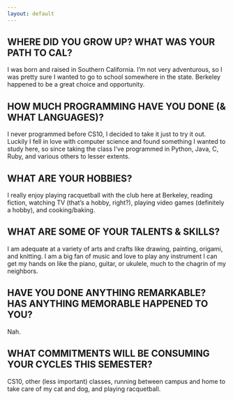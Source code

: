 ```yaml
---
layout: default
---
```


## WHERE DID YOU GROW UP? WHAT WAS YOUR PATH TO CAL?

I was born and raised in Southern California. I’m not very adventurous, so I was pretty sure I wanted to go to school somewhere in the state. Berkeley happened to be a great choice and opportunity.


## HOW MUCH PROGRAMMING HAVE YOU DONE (& WHAT LANGUAGES)?

I never programmed before CS10, I decided to take it just to try it out. Luckily I fell in love with computer science and found something I wanted to study here, so since taking the class I’ve programmed in Python, Java, C, Ruby, and various others to lesser extents.

## WHAT ARE YOUR HOBBIES?

I really enjoy playing racquetball with the club here at Berkeley, reading fiction, watching TV (that’s a hobby, right?), playing video games (definitely a hobby), and cooking/baking.

## WHAT ARE SOME OF YOUR TALENTS & SKILLS?

I am adequate at a variety of arts and crafts like drawing, painting, origami, and knitting. I am a big fan of music and love to play any instrument I can get my hands on like the piano, guitar, or ukulele, much to the chagrin of my neighbors.

## HAVE YOU DONE ANYTHING REMARKABLE? HAS ANYTHING MEMORABLE HAPPENED TO YOU?

Nah.

## WHAT COMMITMENTS WILL BE CONSUMING YOUR CYCLES THIS SEMESTER?

CS10, other (less important) classes, running between campus and home to take care of my cat and dog, and playing racquetball.
